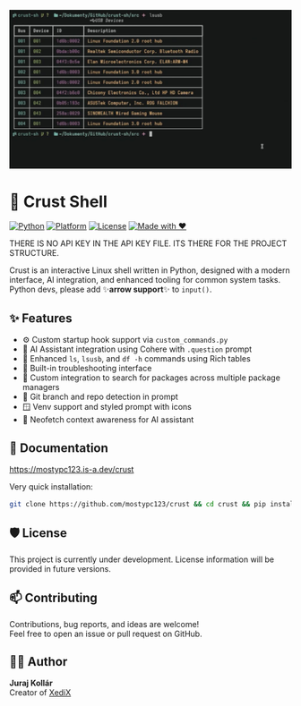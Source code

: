 ![Screenshot](screenshot.png)
# 🐚 Crust Shell
[![Python](https://img.shields.io/badge/python-3.8+-blue.svg)](https://www.python.org/downloads/)
[![Platform](https://img.shields.io/badge/platform-linux-lightblue.svg)](https://kernel.org)
[![License](https://img.shields.io/badge/license-edited%20MIT-yellow.svg)]()
[![Made with ❤️](https://img.shields.io/badge/made%20with-%E2%9D%A4-red.svg)](https://github.com/mostypc123)

THERE IS NO API KEY IN THE API KEY FILE. ITS THERE FOR THE PROJECT STRUCTURE.

Crust is an interactive Linux shell written in Python, designed with a modern interface, AI integration, and enhanced tooling for common system tasks.
Python devs, please add ✨**arrow support**✨ to `input()`.

## ✨ Features

- ⚙️ Custom startup hook support via `custom_commands.py`
- 🧠 AI Assistant integration using Cohere with `.question` prompt
- 🧾 Enhanced `ls`, `lsusb`, and `df -h` commands using Rich tables
- 🔧 Built-in troubleshooting interface
- 💾 Custom integration to search for packages across multiple package managers
- 📁 Git branch and repo detection in prompt
- 🪟 Venv support and styled prompt with icons
- 🧠 Neofetch context awareness for AI assistant

## 📖 Documentation
https://mostypc123.is-a.dev/crust

Very quick installation:
```bash
git clone https://github.com/mostypc123/crust && cd crust && pip install . && cd .. && rm -rf crust
```

## 🛡️ License

This project is currently under development. License information will be provided in future versions.

## 📫 Contributing

Contributions, bug reports, and ideas are welcome!  
Feel free to open an issue or pull request on GitHub.

## 🧑‍💻 Author

**Juraj Kollár**  
Creator of [XediX](https://github.com/mostypc123/XediX)
